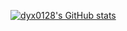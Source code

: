 [![dyx0128's GitHub stats](https://github-readme-stats.vercel.app/api?username=dyx0128)](https://github.com/anuraghazra/github-readme-stats)

